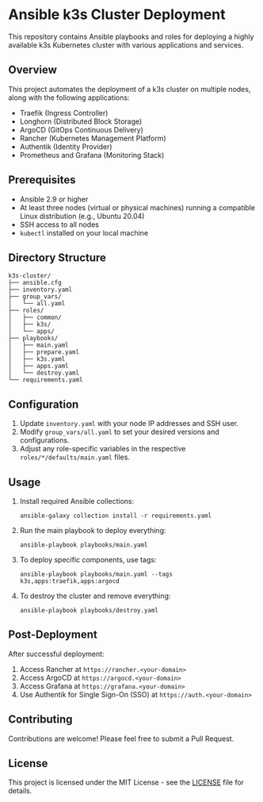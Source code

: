# Ansible k3s Cluster Deployment

This repository contains Ansible playbooks and roles for deploying a highly available k3s Kubernetes cluster with various applications and services.

## Overview

This project automates the deployment of a k3s cluster on multiple nodes, along with the following applications:

- Traefik (Ingress Controller)
- Longhorn (Distributed Block Storage)
- ArgoCD (GitOps Continuous Delivery)
- Rancher (Kubernetes Management Platform)
- Authentik (Identity Provider)
- Prometheus and Grafana (Monitoring Stack)

## Prerequisites

- Ansible 2.9 or higher
- At least three nodes (virtual or physical machines) running a compatible Linux distribution (e.g., Ubuntu 20.04)
- SSH access to all nodes
- `kubectl` installed on your local machine

## Directory Structure

```
k3s-cluster/
├── ansible.cfg
├── inventory.yaml
├── group_vars/
│   └── all.yaml
├── roles/
│   ├── common/
│   ├── k3s/
│   └── apps/
├── playbooks/
│   ├── main.yaml
│   ├── prepare.yaml
│   ├── k3s.yaml
│   ├── apps.yaml
│   └── destroy.yaml
└── requirements.yaml
```

## Configuration

1. Update `inventory.yaml` with your node IP addresses and SSH user.
2. Modify `group_vars/all.yaml` to set your desired versions and configurations.
3. Adjust any role-specific variables in the respective `roles/*/defaults/main.yaml` files.

## Usage

1. Install required Ansible collections:
   ```
   ansible-galaxy collection install -r requirements.yaml
   ```

2. Run the main playbook to deploy everything:
   ```
   ansible-playbook playbooks/main.yaml
   ```

3. To deploy specific components, use tags:
   ```
   ansible-playbook playbooks/main.yaml --tags k3s,apps:traefik,apps:argocd
   ```

4. To destroy the cluster and remove everything:
   ```
   ansible-playbook playbooks/destroy.yaml
   ```

## Post-Deployment

After successful deployment:

1. Access Rancher at `https://rancher.<your-domain>`
2. Access ArgoCD at `https://argocd.<your-domain>`
3. Access Grafana at `https://grafana.<your-domain>`
4. Use Authentik for Single Sign-On (SSO) at `https://auth.<your-domain>`

## Contributing

Contributions are welcome! Please feel free to submit a Pull Request.

## License

This project is licensed under the MIT License - see the [LICENSE](LICENSE) file for details.
